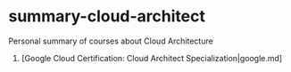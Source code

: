 # summary-cloud-architect
Personal summary of courses about Cloud Architecture

1. [Google Cloud Certification: Cloud Architect Specialization|google.md]
